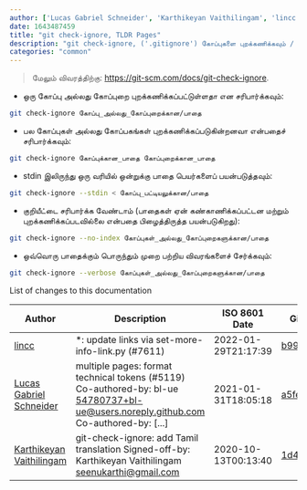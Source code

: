 ```yaml
---
author: ['Lucas Gabriel Schneider', 'Karthikeyan Vaithilingam', 'lincc']
date: 1643487459
title: "git check-ignore, TLDR Pages"
description: "git check-ignore, ('.gitignore') கோப்புகளை புறக்கணிக்கவும் / விலக்கவும் பகுப்பாய்வு செய்து பிழைத்திருத்தம் செய்யுங்கள்."
categories: "common"
---
```

> மேலும் விவரத்திற்கு: <https://git-scm.com/docs/git-check-ignore>.

- ஒரு கோப்பு அல்லது கோப்புறை புறக்கணிக்கப்பட்டுள்ளதா என சரிபார்க்கவும்:

```bash
git check-ignore கோப்பு_அல்லது_கோப்புறைக்கான/பாதை
```

- பல கோப்புகள் அல்லது கோப்பகங்கள் புறக்கணிக்கப்படுகின்றனவா என்பதைச் சரிபார்க்கவும்:

```bash
git check-ignore கோப்புக்கான_பாதை கோப்புறைக்கான_பாதை
```

- stdin இலிருந்து ஒரு வரியில் ஒன்றுக்கு பாதை பெயர்களைப் பயன்படுத்தவும்:

```bash
git check-ignore --stdin < கோப்பு_பட்டியலுக்கான/பாதை
```

- குறியீட்டை சரிபார்க்க வேண்டாம் (பாதைகள் ஏன் கண்காணிக்கப்பட்டன மற்றும் புறக்கணிக்கப்படவில்லை என்பதை பிழைத்திருத்த பயன்படுகிறது):

```bash
git check-ignore --no-index கோப்புகள்_அல்லது_கோப்புறைகளுக்கான/பாதை
```

- ஒவ்வொரு பாதைக்கும் பொருந்தும் முறை பற்றிய விவரங்களைச் சேர்க்கவும்:

```bash
git check-ignore --verbose கோப்புகள்_அல்லது_கோப்புறைகளுக்கான/பாதை
```
List of changes to this documentation


Author | Description | ISO 8601 Date | GitHub link
------|-----|-----|-----
[lincc](mailto:46962923+blueskyson@users.noreply.github.com) | *: update links via set-more-info-link.py (#7611) | 2022-01-29T21:17:39 | [b99f3da787c6](https://github.com/tldr-pages/tldr/commit/b99f3da787c6f43a545b9cb5ebd8265b1367fbc4)
[Lucas Gabriel Schneider](mailto:casdpa@gmail.com) | multiple pages: format technical tokens (#5119) Co-authored-by: bl-ue <54780737+bl-ue@users.noreply.github.com> Co-authored-by: [...] | 2021-01-31T18:05:18 | [a5fe31bc47ae](https://github.com/tldr-pages/tldr/commit/a5fe31bc47aece3efa5e66b52b3cf384f27d5d72)
[Karthikeyan Vaithilingam](mailto:seenukarthi@gmail.com) | git-check-ignore: add Tamil translation Signed-off-by: Karthikeyan Vaithilingam <seenukarthi@gmail.com> | 2020-10-13T00:13:40 | [1d4d0b0ffdb6](https://github.com/tldr-pages/tldr/commit/1d4d0b0ffdb674138f6d7bf4b32cc97d955f8595)

